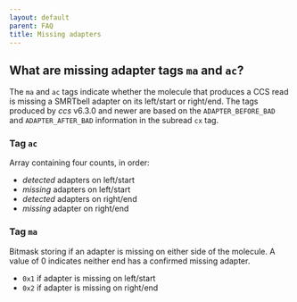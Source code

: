 ```yaml
---
layout: default
parent: FAQ
title: Missing adapters
---
```


## What are missing adapter tags `ma` and `ac`?

The `ma` and `ac` tags indicate whether the molecule that produces a CCS
read is missing a SMRTbell adapter on its left/start or right/end. The tags
produced by _ccs_ v6.3.0 and newer are based on the `ADAPTER_BEFORE_BAD` and
`ADAPTER_AFTER_BAD` information in the subread `cx` tag.

### Tag `ac`

Array containing four counts, in order:
- *detected* adapters on left/start
- *missing* adapters on left/start
- *detected* adapters on right/end
- *missing* adapter on right/end

### Tag `ma`

Bitmask storing if an adapter is missing on either side of the
molecule. A value of 0 indicates neither end has a confirmed
missing adapter.
- `0x1` if adapter is missing on left/start
- `0x2` if adapter is missing on right/end
